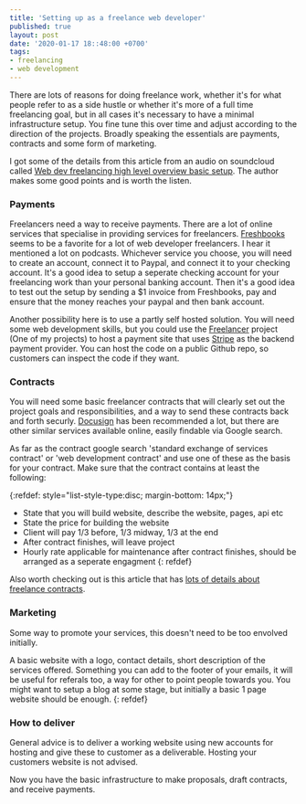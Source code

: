 ```yaml
---
title: 'Setting up as a freelance web developer'
published: true
layout: post
date: '2020-01-17 18::48:00 +0700'
tags:
- freelancing
- web development
---
```


There are lots of reasons for doing freelance work, whether it's for what people refer to as a side hustle or whether it's more of a full time freelancing goal, but in all cases it's necessary to have a minimal infrastructure setup. You fine tune this over time and adjust according to the direction of the projects. Broadly speaking the essentials are payments, contracts and some form of marketing.

I got some of the details from this article from an audio on soundcloud called [Web dev freelancing high level overview basic setup](https://soundcloud.com/starthere-webdev/freelancing-101-the-web-dev-freelancing-high-level-overview-business-setup). The author makes some good points and is worth the listen.

### Payments

Freelancers need a way to receive payments. There are a lot of online services that specialise in providing services for freelancers. [Freshbooks](https://www.freshbooks.com) seems to be a favorite for a lot of web developer freelancers. I hear it mentioned a lot on podcasts. Whichever service you choose, you will need to create an account,  connect it to Paypal, and connect it to your checking account. It's a good idea to setup a seperate checking account for your freelancing work than your personal banking account. Then it's a good idea to test out the setup by sending a $1 invoice from Freshbooks, pay and ensure that the money reaches your paypal and then bank account.

Another possibility here is to use a partly self hosted solution. You will need some web development skills, but you could use the [Freelancer](https://github.com/mjgs/freelancer) project (One of my projects) to host a payment site that uses [Stripe](https://stripe.com) as the backend payment provider. You can host the code on a public Github repo, so customers can inspect the code if they want.

### Contracts

You will need some basic freelancer contracts that will clearly set out the project goals and responsibilities, and a way to send these contracts back and forth securly. [Docusign](https://www.docusign.com) has been recommended a lot, but there are other similar services available online, easily findable via Google search.

As far as the contract google search 'standard exchange of services contract' or 'web development contract' and use one of these as the basis for your contract. Make sure that the contract contains at least the following:

{:refdef: style="list-style-type:disc; margin-bottom: 14px;"}
- State that you will build website, describe the website, pages, api etc
- State the price for building the website
- Client will pay 1/3 before, 1/3 midway, 1/3 at the end
- After contract finishes, will leave project
- Hourly rate applicable for maintenance after contract finishes, should be arranged as a seperate engagment
{: refdef}

Also worth checking out is this article that has [lots of details about freelance contracts](https://www.codementor.io/blog/freelance-web-developer-contract-2uncidz6la).

### Marketing

Some way to promote your services, this doesn't need to be too envolved initially. 

A basic website with a logo, contact details, short description of the services offered. Something you can add to the footer of your emails, it will be useful for referals too, a way for other to point people towards you. You might want to setup a blog at some stage, but initially a basic 1 page website should be enough.
{: refdef}

### How to deliver

General advice is to deliver a working website using new accounts for hosting and give these to customer as a deliverable. Hosting your customers website is not advised.

Now you have the basic infrastructure to make proposals, draft contracts, and receive payments.

